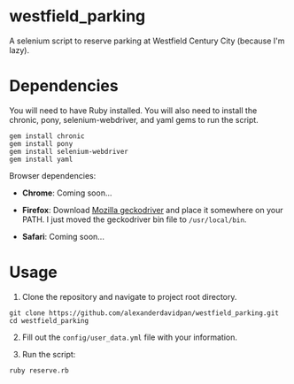 # westfield_parking

A selenium script to reserve parking at Westfield Century City (because I'm lazy).

# Dependencies

You will need to have Ruby installed. You will also need to install the chronic, pony, selenium-webdriver, and yaml gems to run the script.

```
gem install chronic
gem install pony
gem install selenium-webdriver
gem install yaml
```

Browser dependencies:

* **Chrome**: Coming soon...

* **Firefox**: Download [Mozilla geckodriver](https://github.com/mozilla/geckodriver/releases) and place it somewhere on your PATH. I just moved the geckodriver bin file to `/usr/local/bin`.

* **Safari**: Coming soon...

# Usage

1. Clone the repository and navigate to project root directory.
```
git clone https://github.com/alexanderdavidpan/westfield_parking.git
cd westfield_parking
```

2. Fill out the `config/user_data.yml` file with your information.

3. Run the script:

```
ruby reserve.rb
```
